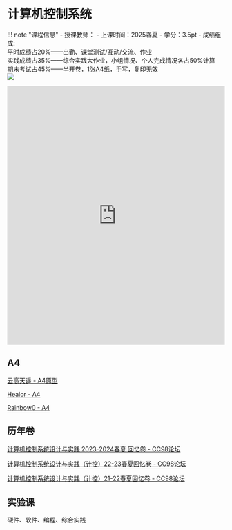# 计算机控制系统


!!! note "课程信息"
    - 授课教师：
    - 上课时间：2025春夏
    - 学分：3.5pt
    - 成绩组成:<br>平时成绩占20%——出勤、课堂测试/互动/交流、作业<br>
        实践成绩占35%——综合实践大作业，小组情况、个人完成情况各占50%计算<br>
        期末考试占45%——半开卷，1张A4纸，手写，复印无效<br>
    ![](https://philfan-pic.oss-cn-beijing.aliyuncs.com/img/20250220082031246.png)
    

<iframe src="http://www.cse.zju.edu.cn/aec/2012/0308/c73095a2676372/page.htm" width="100%" height="600px" frameborder="0"></iframe>

## A4

[云高天遥 - A4原型](https://www.cc98.org/topic/5645283)

[Healor - A4](https://www.cc98.org/topic/5925911)

[Rainbow0 - A4](https://www.cc98.org/topic/5658322)

## 历年卷
[计算机控制系统设计与实践 2023-2024春夏 回忆卷 - CC98论坛](https://www.cc98.org/topic/5925877)

[计算机控制系统设计与实践（计控）22-23春夏回忆卷 - CC98论坛](https://www.cc98.org/topic/5644108)

[计算机控制系统设计与实践（计控）21-22春夏回忆卷 - CC98论坛](https://www.cc98.org/topic/5353159)



## 实验课

硬件、软件、编程、综合实践

